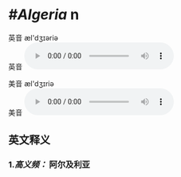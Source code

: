 # ***\#Algeria*** n
英音 æl'dʒɪəriə  
英音
<audio src="./media/Algeria1.aac" controls="controls"></audio>

美音 æl'dʒɪriə  
美音
<audio src="./media/Algeria.aac" controls="controls"></audio>



  

英文释义
---
### 1.*高义频：* **阿尔及利亚**  



